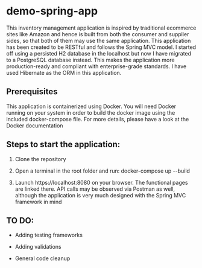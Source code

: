 # demo-spring-app
This inventory management application is inspired by traditional ecommerce sites like Amazon and hence is built from both the consumer and supplier sides, so that both of them may use the same application. This application has been created to be RESTful and follows the Spring MVC model. I started off using a persisted H2 database in the localhost but now I have migrated to a PostgreSQL database instead. This makes the application more production-ready and compliant with enterprise-grade standards. I have used Hibernate as the ORM in this application.

## Prerequisites

This application is containerized using Docker. You will need Docker running on your system in order to build the docker image using the included docker-compose file. For more details, please have a look at the Docker documentation

## Steps to start the application:

1. Clone the repository

2. Open a terminal in the root folder and run: docker-compose up --build

3. Launch https://localhost:8080 on your browser. The functional pages are linked there. API calls may be observed via Postman as well, although the application is very much designed with the Spring MVC framework in mind

## TO DO:

- Adding testing frameworks

- Adding validations

- General code cleanup
